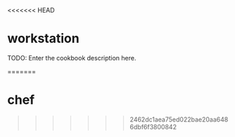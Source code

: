 <<<<<<< HEAD
# workstation

TODO: Enter the cookbook description here.

=======
# chef
>>>>>>> 2462dc1aea75ed022bae20aa6486dbf6f3800842
